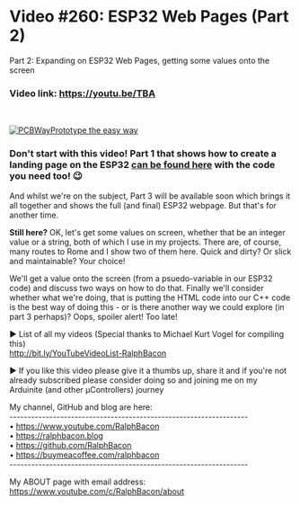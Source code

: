 # Video #260: ESP32 Web Pages (Part 2)
Part 2: Expanding on ESP32 Web Pages, getting some values onto the screen

### Video link: https://youtu.be/TBA
<br>  

[![PCBWayPrototype the easy way](https://user-images.githubusercontent.com/20911308/185422574-52a4e7db-c680-4dd2-87be-1f1dd1db6a65.gif "PCBWay - up to 20% Discount on 4 & 6-layer PCBs")](https://pcbway.com/)  

### Don't start with this video! Part 1 that shows how to create a landing page on the ESP32 [can be found here](https://bit.ly/Web_Enabled_ESP32_With_OTA) with the code you need too! 😉  

And whilst we're on the subject, Part 3 will be available soon which brings it all together and shows the full (and final) ESP32 webpage. But that's for another time.

**Still here?** OK, let's get some values on screen, whether that be an integer value or a string, both of which I use in my projects. There are, of course, many routes to Rome and I show two of them here. Quick and dirty? Or slick and maintainable? Your choice!  

We'll get a value onto the screen (from a psuedo-variable in our ESP32 code) and discuss two ways on how to do that. Finally we'll consider whether what we're doing, that is putting the HTML code into our C++ code is the best way of doing this - or is there another way we could explore (in part 3 perhaps)? Oops, spoiler alert! Too late!

► List of all my videos
(Special thanks to Michael Kurt Vogel for compiling this)  
http://bit.ly/YouTubeVideoList-RalphBacon  

► If you like this video please give it a thumbs up, share it and if you're not already subscribed please consider doing so and joining me on my Arduinite (and other μControllers) journey

My channel, GitHub and blog are here:  
\------------------------------------------------------------------  
• https://www.youtube.com/RalphBacon  
• https://ralphbacon.blog  
• https://github.com/RalphBacon  
• https://buymeacoffee.com/ralphbacon  
\------------------------------------------------------------------

My ABOUT page with email address: https://www.youtube.com/c/RalphBacon/about
